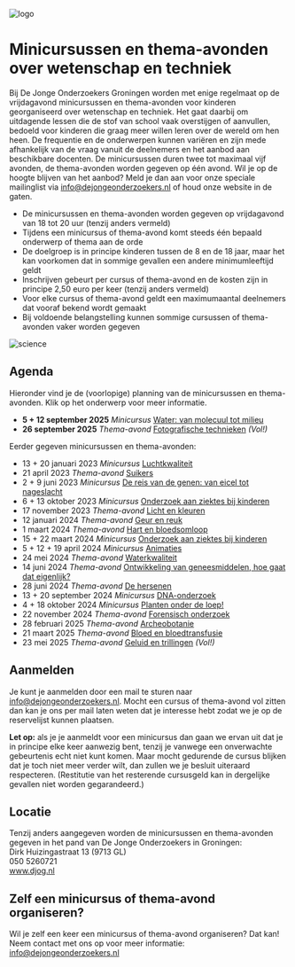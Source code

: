 ![logo](https://cloud.githubusercontent.com/assets/25673660/22806842/50171992-ef24-11e6-89bc-607339c92c05.png)
# Minicursussen en thema-avonden over wetenschap en techniek
Bij De Jonge Onderzoekers Groningen worden met enige regelmaat op de vrijdagavond minicursussen en thema-avonden voor kinderen georganiseerd over wetenschap en techniek. Het gaat daarbij om uitdagende lessen die de stof van school vaak overstijgen of aanvullen, bedoeld voor kinderen die graag meer willen leren over de wereld om hen heen. De frequentie en de onderwerpen kunnen variëren en zijn mede afhankelijk van de vraag vanuit de deelnemers en het aanbod aan beschikbare docenten. De minicursussen duren twee tot maximaal vijf avonden, de thema-avonden worden gegeven op één avond. Wil je op de hoogte blijven van het aanbod? Meld je dan aan voor onze speciale mailinglist via info@dejongeonderzoekers.nl of houd onze website in de gaten.

- De minicursussen en thema-avonden worden gegeven op vrijdagavond van 18 tot 20 uur (tenzij anders vermeld)
- Tijdens een minicursus of thema-avond komt steeds één bepaald onderwerp of thema aan de orde
- De doelgroep is in principe kinderen tussen de 8 en de 18 jaar, maar het kan voorkomen dat in sommige gevallen een andere minimumleeftijd geldt
- Inschrijven gebeurt per cursus of thema-avond en de kosten zijn in principe 2,50 euro per keer (tenzij anders vermeld)
- Voor elke cursus of thema-avond geldt een maximumaantal deelnemers dat vooraf bekend wordt gemaakt
- Bij voldoende belangstelling kunnen sommige cursussen of thema-avonden vaker worden gegeven

![science](https://cloud.githubusercontent.com/assets/25673660/22808370/d6e8732e-ef2b-11e6-9119-9c2a05962913.png)

## Agenda
Hieronder vind je de (voorlopige) planning van de minicursussen en thema-avonden. Klik op het onderwerp voor meer informatie.

- **5 + 12 september 2025** *Minicursus* [Water: van molecuul tot milieu](/Water/readme.md)
- **26 september 2025** *Thema-avond* [Fotografische technieken](/Fotografie/readme.md) *(Vol!)*

Eerder gegeven minicursussen en thema-avonden:
- 13 + 20 januari 2023 *Minicursus* [Luchtkwaliteit](/Luchtkwaliteit/README.md)
- 21 april 2023 *Thema-avond* [Suikers](/Suikers/readme.md)
- 2 + 9 juni 2023 *Minicursus* [De reis van de genen: van eicel tot nageslacht](/Genen/readme.md)
- 6 + 13 oktober 2023 *Minicursus* [Onderzoek aan ziektes bij kinderen](/Ziektes/readme.md)
- 17 november 2023 *Thema-avond* [Licht en kleuren](/Licht/readme.md)
- 12 januari 2024 *Thema-avond* [Geur en reuk](/Geur/readme.md)
- 1 maart 2024 *Thema-avond* [Hart en bloedsomloop](/Bloedsomloop/readme.md)
- 15 + 22 maart 2024 *Minicursus* [Onderzoek aan ziektes bij kinderen](/Ziektes/readme.md)
- 5 + 12 + 19 april 2024 *Minicursus* [Animaties](/Animaties/readme.md)
- 24 mei 2024 *Thema-avond* [Waterkwaliteit](/Waterkwaliteit/readme.md)
- 14 juni 2024 *Thema-avond* [Ontwikkeling van geneesmiddelen, hoe gaat dat eigenlijk?](/Geneesmiddelen/readme.md)
- 28 juni 2024 *Thema-avond* [De hersenen](/Hersenen/readme.md)
- 13 + 20 september 2024 *Minicursus* [DNA-onderzoek](/DNA-onderzoek/readme.md)
- 4 + 18 oktober 2024 *Minicursus* [Planten onder de loep!](/Planten/readme.md)
- 22 november 2024 *Thema-avond* [Forensisch onderzoek](/ForensischOnderzoek/readme.md)
- 28 februari 2025 *Thema-avond* [Archeobotanie](/Archeobotanie/readme.md)
- 21 maart 2025 *Thema-avond* [Bloed en bloedtransfusie](/Bloed/readme.md)
- 23 mei 2025 *Thema-avond* [Geluid en trillingen](/Geluid/readme.md) *(Vol!)*

## Aanmelden
Je kunt je aanmelden door een mail te sturen naar info@dejongeonderzoekers.nl. Mocht een cursus of thema-avond vol zitten dan kan je ons per mail laten weten dat je interesse hebt zodat we je op de reservelijst kunnen plaatsen.

**Let op:** als je je aanmeldt voor een minicursus dan gaan we ervan uit dat je in principe elke keer aanwezig bent, tenzij je vanwege een onverwachte gebeurtenis echt niet kunt komen. Maar mocht gedurende de cursus blijken dat je toch niet meer verder wilt, dan zullen we je besluit uiteraard respecteren. (Restitutie van het resterende cursusgeld kan in dergelijke gevallen niet worden gegarandeerd.)

## Locatie
Tenzij anders aangegeven worden de minicursussen en thema-avonden gegeven in het pand van De Jonge Onderzoekers in Groningen:
<br>Dirk Huizingastraat 13 (9713 GL)
<br>050 5260721
<br>www.djog.nl

## Zelf een minicursus of thema-avond organiseren?
Wil je zelf een keer een minicursus of thema-avond organiseren? Dat kan! Neem contact met ons op voor meer informatie: info@dejongeonderzoekers.nl

